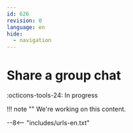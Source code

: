 ```yaml
---
id: 626
revision: 0
language: en
hide:
  - navigation
---
```


# Share a group chat

 :octicons-tools-24: In progress

!!! note ""
     We're working on this content.

--8<-- "includes/urls-en.txt"